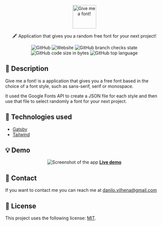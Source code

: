 <p align="center">
  <a href="https://danilovilhena.github.io/give-me-a-font/">
    <img src="https://drive.google.com/uc?export=view&id=1Jvz-DWfJBK_7Kez_I7uDmb6ehNeKH812" height="75" alt="Give me a font!"/>
  </a>
</p>

<p align="center">🖋️ Application that gives you a random free font for your next project!</p>


<div align="center">

  ![GitHub](https://img.shields.io/github/license/danilovilhena/give-me-a-font?logo=license)  ![Website](https://img.shields.io/website?url=https%3A%2F%2Fdanilovilhena.github.io%2Fgive-me-a-font%2F)  ![GitHub branch checks state](https://img.shields.io/github/checks-status/danilovilhena/give-me-a-font/gh-pages)  ![GitHub code size in bytes](https://img.shields.io/github/languages/code-size/danilovilhena/give-me-a-font)  ![GitHub top language](https://img.shields.io/github/languages/top/danilovilhena/give-me-a-font)
  
</div>

## 📗 Description
Give me a font! is a application that gives you a free font based in the choice of a font style, such as sans-serif, serif or monospace. 

It used the Google Fonts API to create a JSON file for each style and then use that file to select randomly a font for your next project.

## 🔧 Technologies used

* <a href="gatsbyjs.com">Gatsby</a>
* <a href="https://tailwindcss.com">Tailwind</a>

## 💡 Demo

<div align="center">

![Screenshot of the app](https://drive.google.com/uc?export=view&id=1Ysjw0nDIruxNVplk01S_o3QMDCx0MWX9)
<b><a href="https://danilovilhena.github.io/give-me-a-font/">Live demo</a></b>

</div>

## 👋 Contact
If you want to contact me you can reach me at danilo.vilhena@gmail.com

## 📙 License

This project uses the following license: <a href="https://github.com/danilovilhena/give-me-a-font/blob/main/LICENSE">MIT</a>.